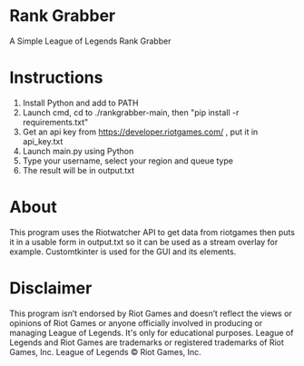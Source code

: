 # Rank Grabber
A Simple League of Legends Rank Grabber

# Instructions
 1. Install Python and add to PATH
 2. Launch cmd, cd to ./rankgrabber-main, then "pip install -r requirements.txt"
 3. Get an api key from https://developer.riotgames.com/ , put it in api_key.txt
 4. Launch main.py using Python
 5. Type your username, select your region  and queue type
 6. The result will be in output.txt

# About 
This program uses the Riotwatcher API to get data from riotgames then puts it in a usable form in output.txt so it can be used as a stream overlay for example.
Customtkinter is used for the GUI and its elements.

# Disclaimer
This program isn’t endorsed by Riot Games and doesn’t reflect the views or opinions of Riot Games or anyone officially involved in producing or managing League of Legends. It's only for educational purposes.
League of Legends and Riot Games are trademarks or registered trademarks of Riot Games, Inc. League of Legends © Riot Games, Inc.
